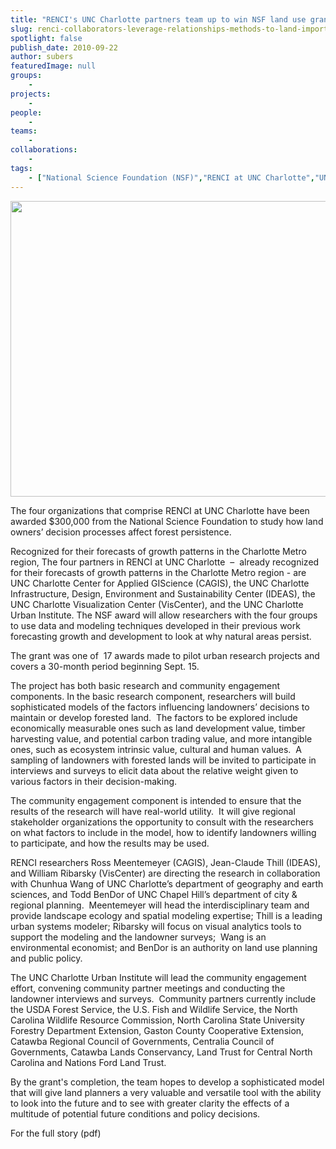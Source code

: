 ```yaml
---
title: "RENCI's UNC Charlotte partners team up to win NSF land use grant"
slug: renci-collaborators-leverage-relationships-methods-to-land-important-nsf-grant
spotlight: false
publish_date: 2010-09-22
author: subers
featuredImage: null
groups:
    - 
projects:
    - 
people:
    - 
teams: 
    - 
collaborations:
    - 
tags:
    - ["National Science Foundation (NSF)","RENCI at UNC Charlotte","UNC Charlotte Urban Institute"]
---
```

<p><a href="http://www.renci.org/wp-content/uploads/2010/09/Model-Diagram.jpeg"><img class="alignnone size-large wp-image-6335" title="Model Diagram" src="http://www.renci.org/wp-content/uploads/2010/09/Model-Diagram-630x473.jpg" alt="" width="630" height="473" /></a></p>
<p>The four organizations that comprise RENCI at UNC Charlotte have been awarded $300,000 from the National Science Foundation to study how land owners’ decision processes affect forest persistence.<!--more--></p>
<p>Recognized for their forecasts of growth patterns in the Charlotte Metro region, The four partners in RENCI at UNC Charlotte  –  already recognized for their forecasts of growth patterns in the Charlotte Metro region - are UNC Charlotte Center for Applied GIScience (CAGIS), the UNC Charlotte Infrastructure, Design, Environment and Sustainability Center (IDEAS), the UNC Charlotte Visualization Center (VisCenter), and the UNC Charlotte Urban Institute. The NSF award will allow researchers with the four groups to use data and modeling techniques developed in their previous work forecasting growth and development to look at why natural areas persist.</p>
<p>The grant was one of  17 awards made to pilot urban research projects and covers a 30-month period beginning Sept. 15.</p>
<p>The project has both basic research and community engagement components. In the basic research component, researchers will build sophisticated models of the factors influencing landowners’ decisions to maintain or develop forested land.  The factors to be explored include economically measurable ones such as land development value, timber harvesting value, and potential carbon trading value, and more intangible ones, such as ecosystem intrinsic value, cultural and human values.  A sampling of landowners with forested lands will be invited to participate in interviews and surveys to elicit data about the relative weight given to various factors in their decision-making.</p>
<p>The community engagement component is intended to ensure that the results of the research will have real-world utility.  It will give regional stakeholder organizations the opportunity to consult with the researchers on what factors to include in the model, how to identify landowners willing to participate, and how the results may be used.</p>
<p>RENCI researchers Ross Meentemeyer (CAGIS), Jean-Claude Thill (IDEAS), and William Ribarsky (VisCenter) are directing the research in collaboration with Chunhua Wang of UNC Charlotte’s department of geography and earth sciences, and Todd BenDor of UNC Chapel Hill’s department of city &amp; regional planning.  Meentemeyer will head the interdisciplinary team and provide landscape ecology and spatial modeling expertise; Thill is a leading urban systems modeler; Ribarsky will focus on visual analytics tools to support the modeling and the landowner surveys;  Wang is an environmental economist; and BenDor is an authority on land use planning and public policy.</p>
<p>The UNC Charlotte Urban Institute will lead the community engagement effort, convening community partner meetings and conducting the landowner interviews and surveys.  Community partners currently include the USDA Forest Service, the U.S. Fish and Wildlife Service, the North Carolina Wildlife Resource Commission, North Carolina State University Forestry Department Extension, Gaston County Cooperative Extension, Catawba Regional Council of Governments, Centralia Council of Governments, Catawba Lands Conservancy, Land Trust for Central North Carolina and Nations Ford Land Trust.</p>
<p>By the grant's completion, the team hopes to develop a sophisticated model that will give land planners a very valuable and versatile tool with the ability to look into the future and to see with greater clarity the effects of a multitude of potential future conditions and policy decisions.</p>
<p>For the full story (pdf)</p>


